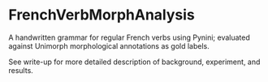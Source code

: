 # FrenchVerbMorphAnalysis
A handwritten grammar for regular French verbs using Pynini; evaluated against Unimorph morphological annotations as gold labels.

See write-up for more detailed description of background, experiment, and results.
